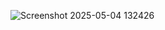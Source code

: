 ![Screenshot 2025-05-04 132426](https://github.com/user-attachments/assets/780cfd21-71f5-4d00-876d-16df6dcb328c)
